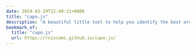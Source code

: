 ```yaml
---
date: 2024-03-29T22:49:11+0800
title: "capo.js"
description: "A beautiful little tool to help you identify the best order of elements in your website’s <code>&lt;head&gt;</code>."
bookmark_of:
  title: "capo.js"
  url: https://rviscomi.github.io/capo.js/
---
```

